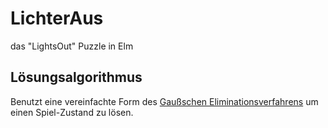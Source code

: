 # LichterAus
das "LightsOut" Puzzle in Elm

## Lösungsalgorithmus

Benutzt eine vereinfachte Form des [Gaußschen Eliminationsverfahrens](https://de.wikipedia.org/wiki/Gau%C3%9Fsches_Eliminationsverfahren)
um einen Spiel-Zustand zu lösen.
